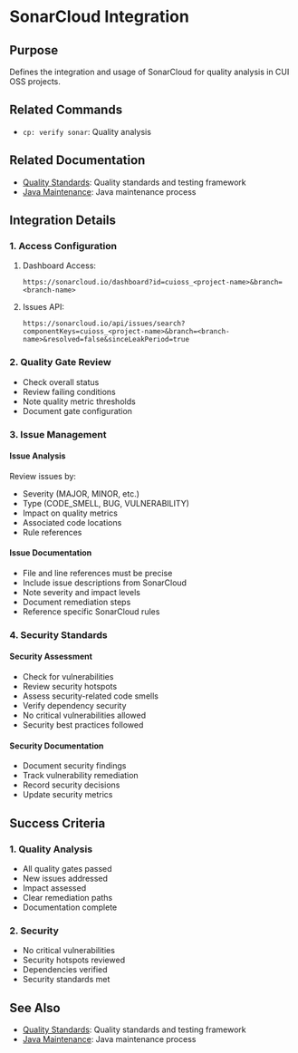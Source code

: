 # SonarCloud Integration

## Purpose
Defines the integration and usage of SonarCloud for quality analysis in CUI OSS projects.

## Related Commands
- `cp: verify sonar`: Quality analysis

## Related Documentation
- [Quality Standards](../core/standards/quality-standards.md): Quality standards and testing framework
- [Java Maintenance](java.md): Java maintenance process

## Integration Details

### 1. Access Configuration
1. Dashboard Access:
   ```
   https://sonarcloud.io/dashboard?id=cuioss_<project-name>&branch=<branch-name>
   ```
2. Issues API:
   ```
   https://sonarcloud.io/api/issues/search?componentKeys=cuioss_<project-name>&branch=<branch-name>&resolved=false&sinceLeakPeriod=true
   ```

### 2. Quality Gate Review
- Check overall status
- Review failing conditions
- Note quality metric thresholds
- Document gate configuration

### 3. Issue Management

#### Issue Analysis
Review issues by:
- Severity (MAJOR, MINOR, etc.)
- Type (CODE_SMELL, BUG, VULNERABILITY)
- Impact on quality metrics
- Associated code locations
- Rule references

#### Issue Documentation
- File and line references must be precise
- Include issue descriptions from SonarCloud
- Note severity and impact levels
- Document remediation steps
- Reference specific SonarCloud rules

### 4. Security Standards

#### Security Assessment
- Check for vulnerabilities
- Review security hotspots
- Assess security-related code smells
- Verify dependency security
- No critical vulnerabilities allowed
- Security best practices followed

#### Security Documentation
- Document security findings
- Track vulnerability remediation
- Record security decisions
- Update security metrics

## Success Criteria

### 1. Quality Analysis
- All quality gates passed
- New issues addressed
- Impact assessed
- Clear remediation paths
- Documentation complete

### 2. Security
- No critical vulnerabilities
- Security hotspots reviewed
- Dependencies verified
- Security standards met

## See Also
- [Quality Standards](../core/standards/quality-standards.md): Quality standards and testing framework
- [Java Maintenance](java.md): Java maintenance process
